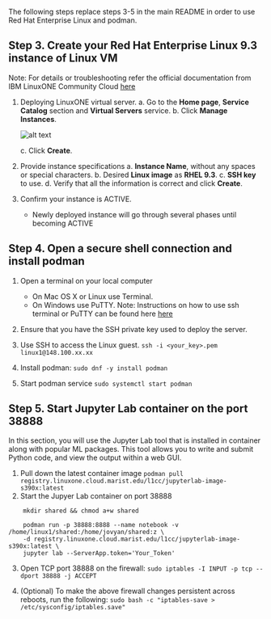 The following steps replace steps 3-5 in the main README in order to use Red Hat Enterprise Linux and podman.

## Step 3. Create your Red Hat Enterprise Linux 9.3 instance of Linux VM

Note: For details or troubleshooting refer the official documentation from IBM LinuxONE Community Cloud  [here](https://ibm.biz/BdPcL8)

1. Deploying LinuxONE virtual server.
    a. Go to the **Home page**, **Service Catalog** section and **Virtual Servers** service.
    b. Click **Manage Instances**.

     ![alt text](images/manage-instance.png "Manange instances")

    c. Click **Create**.
    
2. Provide instance specifications
    a. **Instance Name**, without any spaces or special characters.
    b. Desired **Linux image** as **RHEL 9.3**.
    c. **SSH key** to use.
    d. Verify that all the information is correct and click **Create**.

3. Confirm your instance is ACTIVE. 

    - Newly deployed instance will go through several phases until becoming ACTIVE
 
## Step 4. Open a secure shell connection and install podman

1. Open a terminal on your local computer

    - On Mac OS X or Linux use Terminal.
    - On Windows use PuTTY.
    Note: Instructions on how to use ssh terminal or PuTTY can be found here [here](https://github.com/linuxone-community-cloud/technical-resources/blob/master/faststart/PUTTY_Set_up.pdf)

2. Ensure that you have the SSH private key used to deploy the server. 
    
3. Use SSH to access the Linux guest.
    ```ssh -i <your_key>.pem linux1@148.100.xx.xx```

4. Install podman: ```sudo dnf -y install podman```

6. Start podman service
    ```sudo systemctl start podman```

## Step 5. Start Jupyter Lab container on the port 38888
In this section, you will use the Jupyter Lab tool that is installed in container along with popular ML packages. This tool allows you to write and submit Python code, and view the output within a web GUI.

1. Pull down the latest container image
    ```podman pull registry.linuxone.cloud.marist.edu/l1cc/jupyterlab-image-s390x:latest```
2. Start the Jupyer Lab container on port 38888
```
    mkdir shared && chmod a+w shared

    podman run -p 38888:8888 --name notebook -v /home/linux1/shared:/home/jovyan/shared:z \
    -d registry.linuxone.cloud.marist.edu/l1cc/jupyterlab-image-s390x:latest \
    jupyter lab --ServerApp.token='Your_Token'
``` 

3. Open TCP port 38888 on the firewall: ```sudo iptables -I INPUT -p tcp --dport 38888 -j ACCEPT```

4. (Optional) To make the above firewall changes persistent across reboots, run the following: ```sudo bash -c "iptables-save > /etc/sysconfig/iptables.save"```


